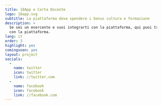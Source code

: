 ```yaml
---
title: 18App e Carta Docente
logo: 18app.svg
subtitle: La piattaforma dove spendere i bonus cultura e formazione
description: >
  Se sei un esercente e vuoi integrarti con la piattaforma, qui puoi trovare le informazioni dettagliate per come integrarsi in modo efficace
  con la piattaforma.
lang: it
order: 3
highlight: yes
comingsoon: yes
layout: project
socials:
  -
    name: twitter
    icon: twitter
    link: //twitter.com
  -
    name: facebook
    icon: facebook
    link: //facebook.com
---
```

